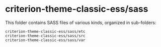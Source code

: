# criterion-theme-classic-ess/sass

This folder contains SASS files of various kinds, organized in sub-folders:

    criterion-theme-classic-ess/sass/etc
    criterion-theme-classic-ess/sass/src
    criterion-theme-classic-ess/sass/var
